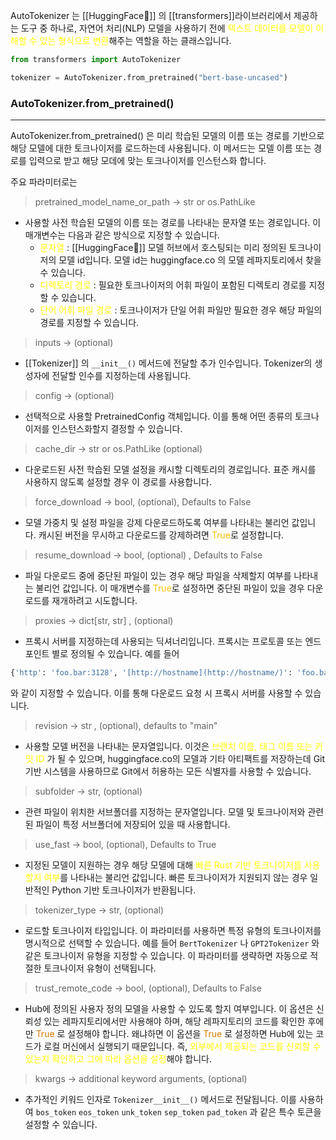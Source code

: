 AutoTokenizer 는 [[HuggingFace🤗]] 의 [[transformers]]라이브러리에서 제공하는 도구 중 하나로, 자연어 처리(NLP) 모델을 사용하기 전에<font color="#ffff00"> 텍스트 데이터를 모델이 이해할 수 있는 형식으로 변환</font>해주는 역할을 하는 클래스입니다.

```python
from transformers import AutoTokenizer

tokenizer = AutoTokenizer.from_pretrained("bert-base-uncased")
```


### AutoTokenizer.from_pretrained()
---
AutoTokenizer.from_pretrained() 은 미리 학습된 모델의 이름 또는 경로를 기반으로 해당 모델에 대한 토크나이저를 로드하는데 사용됩니다. 이 메서드는 모델 이름 또는 경로를 입력으로 받고 해당 모데에 맞는 토크나이저를 인스턴스화 합니다.

주요 파라미터로는

> pretrained_model_name_or_path -> str or os.PathLike
- 사용할 사전 학습된 모델의 이름 또는 경로를 나타내는 문자열 또는 경로입니다. 이 매개변수는 다음과 같은 방식으로 지정할 수 있습니다.
	- <font color="#ffff00">문자열</font> : [[HuggingFace🤗]] 모델 허브에서 호스팅되는 미리 정의된 토크나이저의 모델 id입니다. 모델 id는 huggingface.co 의 모델 레파지토리에서 찾을 수 있습니다.
	- <font color="#ffff00">디렉토리 경로</font> : 필요한 토크나이저의 어휘 파일이 포함된 디렉토리 경로를 지정할 수 있습니다.
	- <font color="#ffff00">단어 어휘 파일 경로</font> : 토크나이저가 단일 어휘 파일만 필요한 경우 해당 파일의 경로를 지정할 수 있습니다.

> inputs -> (optional)
- [[Tokenizer]] 의 `__init__()` 메서드에 전달할 추가 인수입니다. Tokenizer의 생성자에 전달할 인수를 지정하는데 사용됩니다.

> config -> (optional)
- 선택적으로 사용할 PretrainedConfig 객체입니다. 이를 통해 어떤 종류의 토크나이저를 인스턴스화할지 결정할 수 있습니다.

> cache_dir -> str or os.PathLike (optional)
- 다운로드된 사전 학습된 모델 설정을 캐시할 디렉토리의 경로입니다. 표준 캐시를 사용하지 않도록 설정할 경우 이 경로를 사용합니다.

> force_download -> bool, (optional), Defaults to False
- 모델 가중치 및 설정 파일을 강제 다운로드하도록 여부를 나타내는 불리언 값입니다. 캐시된 버전을 무시하고 다운로드를 강제하려면 <font color="#ffc000">True</font>로 설정합니다.

> resume_download -> bool, (optional) , Defaults to False
- 파일 다운로드 중에 중단된 파일이 있는 경우 해당 파일을 삭제할지 여부를 나타내는 불리언 값입니다. 이 매개변수를 <font color="#ffc000">True</font>로 설정하면 중단된 파일이 있을 경우 다운로드를 재개하려고 시도합니다.

> proxies -> dict[str, str] , (optional)
- 프록시 서버를 지정하는데 사용되는 딕셔너리입니다. 프록시는 프로토콜 또는 엔드포인트 별로 정의될 수 있습니다. 예를 들어
```bash
{'http': 'foo.bar:3128', '[http://hostname](http://hostname/)': 'foo.bar:4012'}
```

와 같이 지정할 수 있습니다. 이를 통해 다운로드 요청 시 프록시 서버를 사용할 수 있습니다.

> revision -> str , (optional), defaults to "main"
- 사용할 모델 버전을 나타내는 문자열입니다. 이것은 <font color="#ffff00">브랜치 이름, 태그 이름 또는 커밋 ID</font> 가 될 수 있으며, huggingface.co의 모델과 기타 아티팩트를 저장하는데 Git 기반 시스템을 사용하므로 Git에서 허용하는 모든 식별자를 사용할 수 있습니다.

> subfolder -> str, (optional)
- 관련 파일이 위치한 서브폴더를 지정하는 문자열입니다. 모델 및 토크나이저와 관련된 파일이 특정 서브폴더에 저장되어 있을 때 사용합니다.

> use_fast -> bool, (optional), Defaults to True
- 지정된 모델이 지원하는 경우 해당 모델에 대해 <font color="#ffff00">빠른 Rust 기반 토크나이저를 사용할지 여부</font>를 나타내는 불리언 값입니다. 빠른 토크나이저가 지원되지 않는 경우 일반적인 Python 기반 토크나이저가 반환됩니다.

> tokenizer_type -> str, (optional)
- 로드할 토크나이저 타입입니다. 이 파라미터를 사용하면 특정 유형의 토크나이저를 명시적으로 선택할 수 있습니다. 예를 들어 `BertTokenizer` 나 `GPT2Tokenizer` 와 같은 토크나이저 유형을 지정할 수 있습니다. 이 파라미터를 생략하면 자동으로 적절한 토크나이저 유형이 선택됩니다.

> trust_remote_code -> bool, (optional), Defaults to False
- Hub에 정의된 사용자 정의 모델을 사용할 수 있도록 할지 여부입니다. 이 옵션은 신뢰성 있는 레파지토리에서만 사용해야 하며, 해당 레파지토리의 코드를 확인한 후에만 <font color="#de7802">True</font> 로 설정해야 합니다. 왜냐하면 이 옵션을 <font color="#de7802">True</font> 로 설정하면 Hub에 있는 코드가 로컬 머신에서 실행되기 때문입니다. 즉, <font color="#ffff00">외부에서 제공되는 코드를 신뢰할 수 있는지 확인하고 그에 따라 옵션을 설정</font>해야 합니다.

> kwargs -> additional keyword arguments, (optional)
- 추가적인 키워드 인자로 `Tokenizer__init__()` 메서드로 전달됩니다. 이를 사용하여 `bos_token` `eos_token` `unk_token` `sep_token` `pad_token` 과 같은 특수 토큰을 설정할 수 있습니다.


